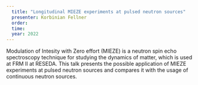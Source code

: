 ```yaml
---
  title: "Longitudinal MIEZE experiments at pulsed neutron sources"
  presenter: Korbinian Fellner
  order: 
  time: 
  year: 2022
---
```

Modulation of Intesity with Zero effort (MIEZE) is a neutron spin echo spectroscopy technique for studying the dynamics of matter, which is used at FRM II at RESEDA. This talk presents the possible application of MIEZE experiments at pulsed neutron sources and compares it with the usage of continuous neutron sources.